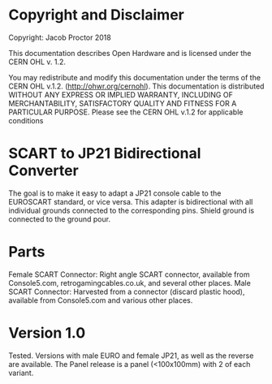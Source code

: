 # Copyright and Disclaimer
Copyright: Jacob Proctor 2018

This documentation describes Open Hardware and is licensed under the
CERN OHL v. 1.2.

You may redistribute and modify this documentation under the terms of the
CERN OHL v.1.2. (http://ohwr.org/cernohl). This documentation is distributed
WITHOUT ANY EXPRESS OR IMPLIED WARRANTY, INCLUDING OF
MERCHANTABILITY, SATISFACTORY QUALITY AND FITNESS FOR A
PARTICULAR PURPOSE. Please see the CERN OHL v.1.2 for applicable
conditions

# SCART to JP21 Bidirectional Converter

The goal is to make it easy to adapt a JP21 console cable to the EUROSCART standard, or vice versa. This adapter is bidirectional with all
individual grounds connected to the corresponding pins. Shield ground is connected to the ground pour.

# Parts

Female SCART Connector: Right angle SCART connector, available from Console5.com, retrogamingcables.co.uk, and several other places.
Male SCART Connector: Harvested from a connector (discard plastic hood), available from Console5.com and various other places.

# Version 1.0
Tested. Versions with male EURO and female JP21, as well as the reverse are available. The Panel release is a panel (<100x100mm) with 2 of each variant.